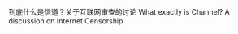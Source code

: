 到底什么是信道？关于互联网审查的讨论
What exactly is Channel? A discussion on Internet Censorship

<!--stackedit_data:
eyJoaXN0b3J5IjpbLTczODYyODE2LDExMzY2NjU0NTddfQ==
-->